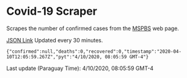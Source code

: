 # Covid-19 Scraper

Scrapes the number of confirmed cases from the [MSPBS](https://www.mspbs.gov.py/covid-19.php) web page.

[JSON Link](https://jmayalag.github.io/covid19-scrape/cases.json)
Updated every 30 minutes.
```
{"confirmed":null,"deaths":0,"recovered":0,"timestamp":"2020-04-10T12:05:59.267Z","pyt":"4/10/2020, 08:05:59 GMT-4"}
```
Last update (Paraguay Time): 4/10/2020, 08:05:59 GMT-4